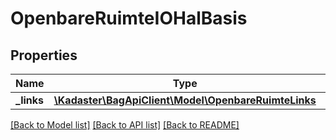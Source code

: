 # OpenbareRuimteIOHalBasis

## Properties
Name | Type | Description | Notes
------------ | ------------- | ------------- | -------------
**_links** | [**\Kadaster\BagApiClient\Model\OpenbareRuimteLinks**](OpenbareRuimteLinks.md) |  | [optional] 

[[Back to Model list]](../../README.md#documentation-for-models) [[Back to API list]](../../README.md#documentation-for-api-endpoints) [[Back to README]](../../README.md)

